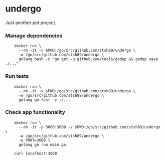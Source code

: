 # undergo
Just another pet project.

### Manage dependencies

        docker run \
          --rm -it -v $PWD:/go/src/github.com/stsh89/undergo \
          -w /go/src/github.com/stsh89/undergo \
          golang bash -c "go get -u github.com/tools/godep && godep save ./..."

### Run tests

        docker run \
          --rm -it -v $PWD:/go/src/github.com/stsh89/undergo \
          -w /go/src/github.com/stsh89/undergo \
          golang go test -v ./...

### Check app functionality

        docker run \
          --rm -it -p 3000:3000 -v $PWD:/go/src/github.com/stsh89/undergo \
          -w /go/src/github.com/stsh89/undergo \
          -e PORT=3000 \
          golang go run main.go

        curl localhost:3000
